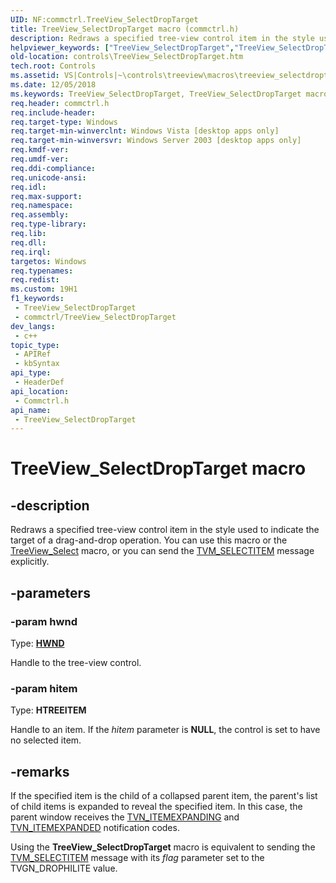 ```yaml
---
UID: NF:commctrl.TreeView_SelectDropTarget
title: TreeView_SelectDropTarget macro (commctrl.h)
description: Redraws a specified tree-view control item in the style used to indicate the target of a drag-and-drop operation. You can use this macro or the TreeView_Select macro, or you can send the TVM_SELECTITEM message explicitly.
helpviewer_keywords: ["TreeView_SelectDropTarget","TreeView_SelectDropTarget macro [Windows Controls]","_win32_TreeView_SelectDropTarget","_win32_TreeView_SelectDropTarget_cpp","commctrl/TreeView_SelectDropTarget","controls.TreeView_SelectDropTarget","controls._win32_TreeView_SelectDropTarget"]
old-location: controls\TreeView_SelectDropTarget.htm
tech.root: Controls
ms.assetid: VS|Controls|~\controls\treeview\macros\treeview_selectdroptarget.htm
ms.date: 12/05/2018
ms.keywords: TreeView_SelectDropTarget, TreeView_SelectDropTarget macro [Windows Controls], _win32_TreeView_SelectDropTarget, _win32_TreeView_SelectDropTarget_cpp, commctrl/TreeView_SelectDropTarget, controls.TreeView_SelectDropTarget, controls._win32_TreeView_SelectDropTarget
req.header: commctrl.h
req.include-header: 
req.target-type: Windows
req.target-min-winverclnt: Windows Vista [desktop apps only]
req.target-min-winversvr: Windows Server 2003 [desktop apps only]
req.kmdf-ver: 
req.umdf-ver: 
req.ddi-compliance: 
req.unicode-ansi: 
req.idl: 
req.max-support: 
req.namespace: 
req.assembly: 
req.type-library: 
req.lib: 
req.dll: 
req.irql: 
targetos: Windows
req.typenames: 
req.redist: 
ms.custom: 19H1
f1_keywords:
 - TreeView_SelectDropTarget
 - commctrl/TreeView_SelectDropTarget
dev_langs:
 - c++
topic_type:
 - APIRef
 - kbSyntax
api_type:
 - HeaderDef
api_location:
 - Commctrl.h
api_name:
 - TreeView_SelectDropTarget
---
```


# TreeView_SelectDropTarget macro


## -description

Redraws a specified tree-view control item in the style used to indicate the target of a drag-and-drop operation. You can use this macro or the <a href="/windows/desktop/api/commctrl/nf-commctrl-treeview_select">TreeView_Select</a> macro, or you can send the <a href="/windows/desktop/Controls/tvm-selectitem">TVM_SELECTITEM</a> message explicitly.

## -parameters

### -param hwnd

Type: <b><a href="/windows/desktop/WinProg/windows-data-types">HWND</a></b>

Handle to the tree-view control.

### -param hitem

Type: <b>HTREEITEM</b>

Handle to an item. If the <i>hitem</i> parameter is <b>NULL</b>, the control is set to have no selected item.

## -remarks

If the specified item is the child of a collapsed parent item, the parent's list of child items is expanded to reveal the specified item. In this case, the parent window receives the <a href="/windows/desktop/Controls/tvn-itemexpanding">TVN_ITEMEXPANDING</a> and <a href="/windows/desktop/Controls/tvn-itemexpanded">TVN_ITEMEXPANDED</a> notification codes. 

Using the <b>TreeView_SelectDropTarget</b> macro is equivalent to sending the <a href="/windows/desktop/Controls/tvm-selectitem">TVM_SELECTITEM</a> message with its 
				<i>flag</i> parameter set to the TVGN_DROPHILITE value.